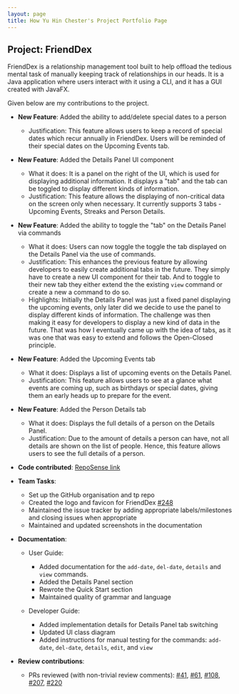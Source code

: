 ```yaml
---
layout: page
title: How Yu Hin Chester's Project Portfolio Page
---
```


## Project: FriendDex

FriendDex is a relationship management tool built to help offload the tedious mental task of
manually keeping track of relationships in our heads. It is a Java application where users interact
with it using a CLI, and it has a GUI created with JavaFX.

Given below are my contributions to the project.

* **New Feature**: Added the ability to add/delete special dates to a person
  * Justification: This feature allows users to keep a record of special dates which recur annually
  in FriendDex. Users will be reminded of their special dates on the Upcoming Events tab.

* **New Feature**: Added the Details Panel UI component
  * What it does: It is a panel on the right of the UI, which is used for displaying additional
  information. It displays a "tab" and the tab can be toggled to display different kinds of
  information.
  * Justification: This feature allows the displaying of non-critical data on the screen only when
  necessary. It currently supports 3 tabs - Upcoming Events, Streaks and Person Details.

* **New Feature**: Added the ability to toggle the "tab" on the Details Panel via commands
  * What it does: Users can now toggle the toggle the tab displayed on the Details Panel via the use
  of commands.
  * Justification: This enhances the previous feature by allowing developers to easily create
  additional tabs in the future. They simply have to create a new UI component for their tab. And to
  toggle to their new tab they either extend the the existing `view` command or create a new a
  command to do so.
  * Highlights: Initially the Details Panel was just a fixed panel displaying the upcoming events,
  only later did we decide to use the panel to display different kinds of information. The challenge
  was then making it easy for developers to display a new kind of data in the future. That was how I
  eventually came up with the idea of tabs, as it was one that was easy to extend and follows the
  Open-Closed principle.

* **New Feature**: Added the Upcoming Events tab
  * What it does: Displays a list of upcoming events on the Details Panel.
  * Justification: This feature allows users to see at a glance what events are coming up, such as
  birthdays or special dates, giving them an early heads up to prepare for the event.

* **New Feature**: Added the Person Details tab
  * What it does: Displays the full details of a person on the Details Panel.
  * Justification: Due to the amount of details a person can have, not all details are shown on the
  list of people. Hence, this feature allows users to see the full details of a person.

* **Code contributed**: [RepoSense link](https://nus-cs2103-ay2021s2.github.io/tp-dashboard/?breakdown=true&search=chesterhow)

* **Team Tasks**:
  * Set up the GitHub organisation and tp repo
  * Created the logo and favicon for FriendDex [\#248](https://github.com/AY2021S2-CS2103T-W14-1/tp/pull/248)
  * Maintained the issue tracker by adding appropriate labels/milestones and closing issues when appropriate
  * Maintained and updated screenshots in the documentation

* **Documentation**:
  * User Guide:
    * Added documentation for the `add-date`, `del-date`, `details` and `view` commands.
    * Added the Details Panel section
    * Rewrote the Quick Start section
    * Maintained quality of grammar and language

  * Developer Guide:
    * Added implementation details for Details Panel tab switching
    * Updated UI class diagram
    * Added instructions for manual testing for the commands: `add-date`, `del-date`, `details`, `edit`, and `view`

* **Review contributions**:
  * PRs reviewed (with non-trivial review comments): [\#41](https://github.com/AY2021S2-CS2103T-W14-1/tp/pull/41), [\#61](https://github.com/AY2021S2-CS2103T-W14-1/tp/pull/61), [\#108](https://github.com/AY2021S2-CS2103T-W14-1/tp/pull/108), [\#207](https://github.com/AY2021S2-CS2103T-W14-1/tp/pull/207), [\#220](https://github.com/AY2021S2-CS2103T-W14-1/tp/pull/220)
